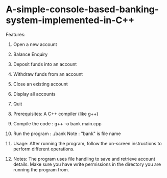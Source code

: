 # A-simple-console-based-banking-system-implemented-in-C++

Features:

 1. Open a new account
 2. Balance Enquiry
 3. Deposit funds into an account
 4. Withdraw funds from an account
 5. Close an existing account
 6. Display all accounts
 7. Quit


1. Prerequisites:
  A C++ compiler (like g++)


2. Compile the code :
  g++ -o bank main.cpp
            
3. Run the program :
  ./bank
          Note : "bank" is file name 
4. Usage:
  After running the program, follow the on-screen instructions to perform different operations.

5. Notes:
  The program uses file handling to save and retrieve account details. Make sure you have write permissions in the directory you are running the program from.
